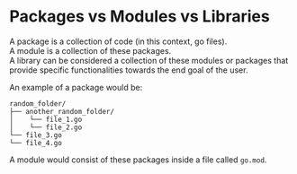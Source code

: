 # Packages vs Modules vs Libraries

A package is a collection of code (in this context, go files). \
A module is a collection of these packages. \
A library can be considered a collection of these modules or packages that provide specific functionalities towards the end goal of the user. 

An example of a package would be:

```plaintext
random_folder/
├── another_random_folder/
│    └── file_1.go
│    └── file_2.go
└── file_3.go
└── file_4.go               
```

A module would consist of these packages inside a file called `go.mod`.